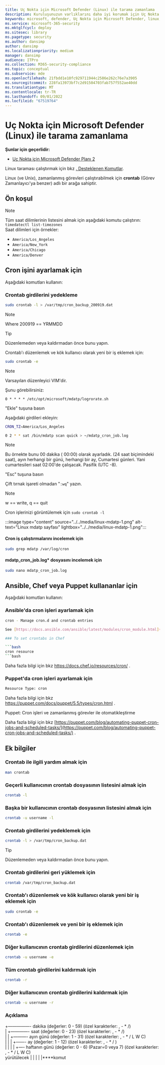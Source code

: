 ```yaml
---
title: Uç Nokta için Microsoft Defender (Linux) ile tarama zamanlama
description: Kuruluşunuzun varlıklarını daha iyi korumak için Uç Nokta için Microsoft Defender (Linux) için otomatik tarama süresi zamanlamayı öğrenin.
keywords: microsoft, defender, Uç Nokta için Microsoft Defender, linux, scans, virüsten koruma, uç nokta için microsoft defender (linux)
ms.service: microsoft-365-security
ms.mktglfcycl: deploy
ms.sitesec: library
ms.pagetype: security
ms.author: dansimp
author: dansimp
ms.localizationpriority: medium
manager: dansimp
audience: ITPro
ms.collection: M365-security-compliance
ms.topic: conceptual
ms.subservice: mde
ms.openlocfilehash: 21fbdd1e10fc929711944c2586e262c76e7a3905
ms.sourcegitcommit: 228fa13973bf7c2d91504703fab757f552ae40dd
ms.translationtype: MT
ms.contentlocale: tr-TR
ms.lasthandoff: 09/01/2022
ms.locfileid: "67519764"
---
```

# <a name="schedule-scans-with-microsoft-defender-for-endpoint-linux"></a>Uç Nokta için Microsoft Defender (Linux) ile tarama zamanlama

**Şunlar için geçerlidir:**
- [Uç Nokta için Microsoft Defender Planı 2](https://go.microsoft.com/fwlink/p/?linkid=2154037)


Linux taraması çalıştırmak için bkz [. Desteklenen Komutlar](/microsoft-365/security/defender-endpoint/linux-resources#supported-commands).

Linux (ve Unix), zamanlanmış görevleri çalıştırabilmek için **crontab** (Görev Zamanlayıcı'ya benzer) adlı bir arağa sahiptir.

## <a name="pre-requisite"></a>Ön koşul

> [!NOTE]
> Tüm saat dilimlerinin listesini almak için aşağıdaki komutu çalıştırın: `timedatectl list-timezones`<br>
> Saat dilimleri için örnekler:
>
> - `America/Los_Angeles`
> - `America/New_York`
> - `America/Chicago`
> - `America/Denver`

## <a name="to-set-the-cron-job"></a>Cron işini ayarlamak için

Aşağıdaki komutları kullanın:

### <a name="backup-crontab-entries"></a>Crontab girdilerini yedekleme

```bash
sudo crontab -l > /var/tmp/cron_backup_200919.dat
```

> [!NOTE]
> Where 200919 == YRMMDD

> [!TIP]
> Düzenlemeden veya kaldırmadan önce bunu yapın.

Crontab'ı düzenlemek ve kök kullanıcı olarak yeni bir iş eklemek için:

```bash
sudo crontab -e
```

> [!NOTE]
> Varsayılan düzenleyici VIM'dir.

Şunu görebilirsiniz:

```outbou
0 * * * * /etc/opt/microsoft/mdatp/logrorate.sh
```

"Ekle" tuşuna basın

Aşağıdaki girdileri ekleyin:

```bash
CRON_TZ=America/Los_Angeles

0 2 * * sat /bin/mdatp scan quick > ~/mdatp_cron_job.log
```

> [!NOTE]
> Bu örnekte bunu 00 dakika ( 00:00) olarak ayarladık. (24 saat biçimindeki saat), ayın herhangi bir günü, herhangi bir ay, Cumartesi günleri. Yani cumartesileri saat 02:00'de çalışacak. Pasifik (UTC -8).

"Esc" tuşuna basın

Çift tırnak işareti olmadan "`:wq`" yazın.

> [!NOTE]
> w == write, q == quit

Cron işlerinizi görüntülemek için `sudo crontab -l`

:::image type="content" source="../../media/linux-mdatp-1.png" alt-text="Linux mdatp sayfası" lightbox="../../media/linux-mdatp-1.png":::

#### <a name="to-inspect-cron-job-runs"></a>Cron iş çalıştırmalarını incelemek için

```bash
sudo grep mdatp /var/log/cron
```

#### <a name="to-inspect-the-mdatp_cron_joblog"></a>mdatp_cron_job.log* dosyasını incelemek için

```bash
sudo nano mdatp_cron_job.log
```

## <a name="for-those-who-use-ansible-chef-or-puppet"></a>Ansible, Chef veya Puppet kullananlar için

Aşağıdaki komutları kullanın:

### <a name="to-set-cron-jobs-in-ansible"></a>Ansible'da cron işleri ayarlamak için

```bash
cron - Manage cron.d and crontab entries

See [https://docs.ansible.com/ansible/latest/modules/cron_module.html](https://docs.ansible.com/ansible/latest/modules/cron_module.html) for more information.

### To set crontabs in Chef

```bash
cron resource
```bash

```
Daha fazla bilgi için bkz <https://docs.chef.io/resources/cron/> .

### <a name="to-set-cron-jobs-in-puppet"></a>Puppet'da cron işleri ayarlamak için

```bash
Resource Type: cron
```

Daha fazla bilgi için bkz <https://puppet.com/docs/puppet/5.5/types/cron.html> .

Puppet: Cron işleri ve zamanlanmış görevler ile otomatikleştirme

Daha fazla bilgi için bkz [https://puppet.com/blog/automating-puppet-cron-jobs-and-scheduled-tasks/](https://puppet.com/blog/automating-puppet-cron-jobs-and-scheduled-tasks/) .

## <a name="additional-information"></a>Ek bilgiler

### <a name="to-get-help-with-crontab"></a>Crontab ile ilgili yardım almak için

```bash
man crontab
```

### <a name="to-get-a-list-of-crontab-file-of-the-current-user"></a>Geçerli kullanıcının crontab dosyasının listesini almak için

```bash
crontab -l
```

### <a name="to-get-a-list-of-crontab-file-of-another-user"></a>Başka bir kullanıcının crontab dosyasının listesini almak için

```bash
crontab -u username -l
```

### <a name="to-backup-crontab-entries"></a>Crontab girdilerini yedeklemek için

```bash
crontab -l > /var/tmp/cron_backup.dat
```

> [!TIP]
> Düzenlemeden veya kaldırmadan önce bunu yapın.

### <a name="to-restore-crontab-entries"></a>Crontab girdilerini geri yüklemek için

```bash
crontab /var/tmp/cron_backup.dat
```

### <a name="to-edit-the-crontab-and-add-a-new-job-as-a-root-user"></a>Crontab'ı düzenlemek ve kök kullanıcı olarak yeni bir iş eklemek için

```bash
sudo crontab -e
```

### <a name="to-edit-the-crontab-and-add-a-new-job"></a>Crontab'ı düzenlemek ve yeni bir iş eklemek için

```bash
crontab -e
```

### <a name="to-edit-other-users-crontab-entries"></a>Diğer kullanıcının crontab girdilerini düzenlemek için

```bash
crontab -u username -e
```

### <a name="to-remove-all-crontab-entries"></a>Tüm crontab girdilerini kaldırmak için

```bash
crontab -r
```

### <a name="to-remove-other-users-crontab-entries"></a>Diğer kullanıcının crontab girdilerini kaldırmak için

```bash
crontab -u username -r
```

### <a name="explanation"></a>Açıklama

+—————- dakika (değerler: 0 - 59) (özel karakterler: , \- \* /)  <br>
| +————- saat (değerler: 0 - 23) (özel karakterler: , \- \* /) <br>
| | +———- ayın günü (değerler: 1 - 31) (özel karakterler: , \- \* / L W C)  <br>
| | | +——- ay (değerler: 1 - 12) (özel karakterler: , \- \* / )  <br>
| | | | +—- haftanın günü (değerler: 0 - 6) (Pazar=0 veya 7) (özel karakterler: , \- \* / L W C) <br>
yürütülecek | | | | |****komut
